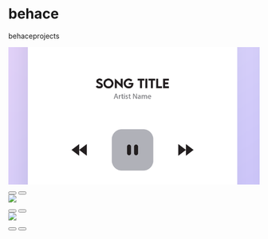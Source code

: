 # behace
behaceprojects
<div class="container">
  <div class="image-wrapper">
    <img class="image" src="https://raw.githubusercontent.com/liderlllf/behace/main/shutterstock_388892920_06.png" data-audio="https://file-examples-com.github.io/uploads/2017/11/file_example_MP3_700KB.mp3" />
    <div class="audio-controls">
      <button class="play-btn"><i class="fas fa-play"></i></button>
      <button class="pause-btn"><i class="fas fa-pause"></i></button>
    </div>
  </div>
  
  <div class="image-wrapper">
    <img class="image" src="https://via.placeholder.com/150" data-audio="https://file-examples-com.github.io/uploads/2017/11/file_example_MP3_700KB.mp3" />
    <div class="audio-controls">
      <button class="play-btn"><i class="fas fa-play"></i></button>
      <button class="pause-btn"><i class="fas fa-pause"></i></button>
    </div>
  </div>
  
  <div class="image-wrapper">
    <img class="image" src="https://via.placeholder.com/150" data-audio="https://file-examples-com.github.io/uploads/2017/11/file_example_MP3_700KB.mp3" />
    <div class="audio-controls">
      <button class="play-btn"><i class="fas fa-play"></i></button>
      <button class="pause-btn"><i class="fas fa-pause"></i></button>
    </div>
  </div>
</div>
